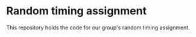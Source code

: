 # Random timing assignment

This repository holds the code for our group's random timing assignment.
